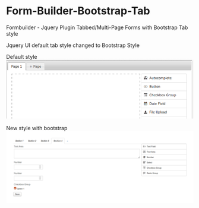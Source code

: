 # Form-Builder-Bootstrap-Tab
Formbuilder - Jquery Plugin Tabbed/Multi-Page Forms with Bootstrap Tab style

Jquery UI default tab style changed to Bootstrap Style

Default style
![Default style](https://raw.githubusercontent.com/shashidhark/Form-Builder-Bootstrap-Tab/master/pic1.png)

New style with bootstrap
![New style with bootstrap](https://raw.githubusercontent.com/shashidhark/Form-Builder-Bootstrap-Tab/master/pic2.png)

